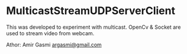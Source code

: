 ﻿# MulticastStreamUDPServerClient
This was developed to experiment with multicast. OpenCv & Socket are used to stream video from webcam.

Athor: Amir Gasmi <argasmi@gmail.com>
